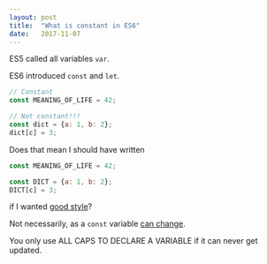```yaml
---
layout: post
title:  "What is constant in ES6"
date:   2017-11-07
---
```


ES5 called all variables `var`.

ES6 introduced `const` and `let`.

```js
// Constant
const MEANING_OF_LIFE = 42;

// Not constant!!!
const dict = {a: 1, b: 2};
dict[c] = 3;
```

Does that mean I should have written 
```js
const MEANING_OF_LIFE = 42;

const DICT = {a: 1, b: 2};
DICT[c] = 3;
```
if I wanted [good style](https://google.github.io/styleguide/jsguide.html#naming-constant-names)?

Not necessarily, as a `const` variable [can change](https://mathiasbynens.be/notes/es6-const).

You only use ALL CAPS TO DECLARE A VARIABLE if it can never get updated.





